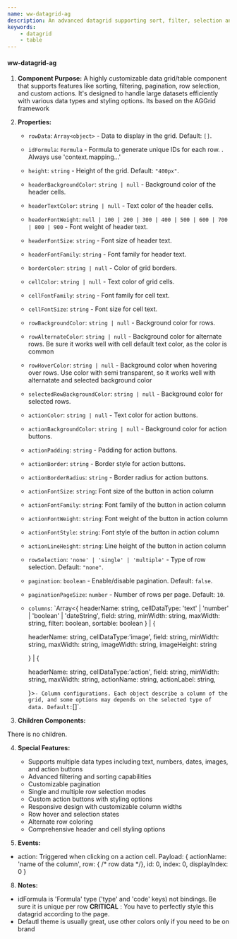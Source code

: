 ```yaml
---
name: ww-datagrid-ag
description: An advanced datagrid supporting sort, filter, selection and virtual scroll. Based on AG grid
keywords:
    - datagrid
    - table
---
```


#### ww-datagrid-ag

1. **Component Purpose:**
A highly customizable data grid/table component that supports features like sorting, filtering, pagination, row selection, and custom actions. It's designed to handle large datasets efficiently with various data types and styling options. Its based on the AGGrid framework

2. **Properties:**
   - `rowData`: `Array<object>` - Data to display in the grid. Default: `[]`.
   - `idFormula`: `Formula` - Formula to generate unique IDs for each row. . Always use 'context.mapping...'
   - `height`: `string` - Height of the grid. Default: `"400px"`.
   - `headerBackgroundColor`: `string | null` - Background color of the header cells.
   - `headerTextColor`: `string | null` - Text color of the header cells.
   - `headerFontWeight`: `null | 100 | 200 | 300 | 400 | 500 | 600 | 700 | 800 | 900` - Font weight of header text.
   - `headerFontSize`: `string` - Font size of header text.
   - `headerFontFamily`: `string` - Font family for header text.
   - `borderColor`: `string | null` - Color of grid borders.
   - `cellColor`: `string | null` - Text color of grid cells.
   - `cellFontFamily`: `string` - Font family for cell text.
   - `cellFontSize`: `string` - Font size for cell text.
   - `rowBackgroundColor`: `string | null` - Background color for rows.
   - `rowAlternateColor`: `string | null` - Background color for alternate rows. Be sure it works well with cell default text color, as the color is common
   - `rowHoverColor`: `string | null` - Background color when hovering over rows. Use color with semi transparent, so it works well with alternatate and selected background color
   - `selectedRowBackgroundColor`: `string | null` - Background color for selected rows.
   - `actionColor`: `string | null` - Text color for action buttons.
   - `actionBackgroundColor`: `string | null` - Background color for action buttons.
   - `actionPadding`: `string` - Padding for action buttons.
   - `actionBorder`: `string` - Border style for action buttons.
   - `actionBorderRadius`: `string` - Border radius for action buttons.
   - `actionFontSize`: `string`: Font size of the button in action column
   - `actionFontFamily`: `string`: Font family of the button in action column
   - `actionFontWeight`: `string`: Font weight of the button in action column
   - `actionFontStyle`: `string`: Font style of the button in action column
   - `actionLineHeight`: `string`: Line height of the button in action column
   - `rowSelection`: `'none' | 'single' | 'multiple'` - Type of row selection. Default: `"none"`.
   - `pagination`: `boolean` - Enable/disable pagination. Default: `false`.
   - `paginationPageSize`: `number` - Number of rows per page. Default: `10`.
   - `columns`: `Array<{
       headerName: string,
       cellDataType: 'text' | 'number' | 'boolean' | 'dateString',
       field: string,
       minWidth: string,
       maxWidth: string,
       filter: boolean,
       sortable: boolean
     } | {
        
       headerName: string,
       cellDataType:'image',
       field: string,
       minWidth: string,
       maxWidth: string,
       imageWidth: string,
       imageHeight: string
     
     } | {
        
       headerName: string,
       cellDataType:'action',
       field: string,
       minWidth: string,
       maxWidth: string,
       actionName: string,
       actionLabel: string,
     
     }>` - Column configurations. Each object describe a column of the grid, and some options may depends on the selected type of data. Default: `[]`.

3. **Children Components:**

There is no children.

4. **Special Features:**
   - Supports multiple data types including text, numbers, dates, images, and action buttons
   - Advanced filtering and sorting capabilities
   - Customizable pagination
   - Single and multiple row selection modes
   - Custom action buttons with styling options
   - Responsive design with customizable column widths
   - Row hover and selection states
   - Alternate row coloring
   - Comprehensive header and cell styling options

7. **Events:**

- action: Triggered when clicking on a action cell. Payload: { actionName: 'name of the column', row: { /* row data */}, id: 0, index: 0, displayIndex: 0 }

8. **Notes:**

- idFormula is 'Formula' type ('type' and 'code' keys) not bindings. Be sure it is unique per row
**CRITICAL** : You have to perfectly style this datagrid according to the page.
- Defautl theme is usually great, use other colors only if you need to be on brand